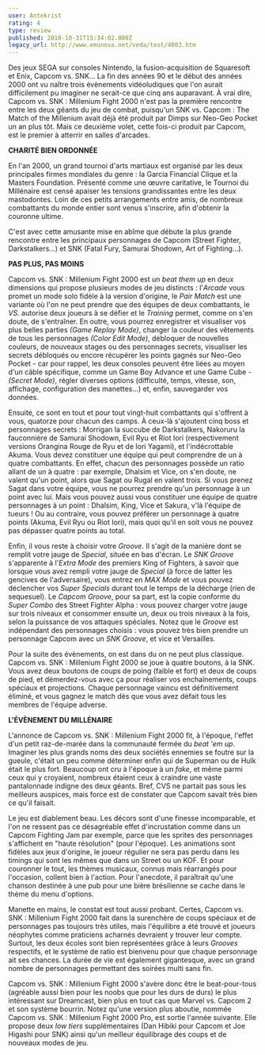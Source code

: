 ```yaml
---
user: Antekrist
rating: 4
type: review
published: 2010-10-31T15:34:02.000Z
legacy_url: http://www.emunova.net/veda/test/4003.htm
---
```

Des jeux SEGA sur consoles Nintendo, la fusion-acquisition de Squaresoft et Enix, Capcom vs. SNK... La fin des années 90 et le début des années 2000 ont vu naître trois évènements vidéoludiques que l'on aurait difficilement pu imaginer ne serait-ce que cinq ans auparavant. À vrai dire, Capcom vs. SNK : Millenium Fight 2000 n'est pas la première rencontre entre les deux géants du jeu de combat, puisqu'un SNK vs. Capcom : The Match of the Millenium avait déjà été produit par Dimps sur Neo-Geo Pocket un an plus tôt. Mais ce deuxième volet, cette fois-ci produit par Capcom, est le premier à atterrir en salles d'arcades.  

  

**CHARITÉ BIEN ORDONNÉE**  

En l'an 2000, un grand tournoi d'arts martiaux est organisé par les deux principales firmes mondiales du genre : la Garcia Financial Clique et la Masters Foundation. Présenté comme une œuvre caritative, le Tournoi du Millénaire est censé apaiser les tensions grandissantes entre les deux mastodontes. Loin de ces petits arrangements entre amis, de nombreux combattants du monde entier sont venus s'inscrire, afin d'obtenir la couronne ultime.  

C'est avec cette amusante mise en abîme que débute la plus grande rencontre entre les principaux personnages de Capcom (Street Fighter, Darkstalkers...) et SNK (Fatal Fury, Samurai Shodown, Art of Fighting...).  

  

**PAS PLUS, PAS MOINS**  

Capcom vs. SNK : Millenium Fight 2000 est un _beat them up_ en deux dimensions qui propose plusieurs modes de jeu distincts : l'_Arcade_ vous promet un mode solo fidèle à la version d'origine, le _Pair Match_ est une variante où l'on ne peut prendre que des équipes de deux combattants, le _VS._ autorise deux joueurs à se défier et le _Training_ permet, comme on s'en doute, de s'entraîner. En outre, vous pourrez enregistrer et visualiser vos plus belles parties _(Game Replay Mode)_, changer la couleur des vêtements de tous les personnages _(Color Edit Mode)_, débloquer de nouvelles couleurs, de nouveaux stages ou des personnages secrets, visualiser les secrets débloqués ou encore récupérer les points gagnés sur Neo-Geo Pocket - car pour rappel, les deux consoles peuvent être liées au moyen d'un câble spécifique, comme un Game Boy Advance et une Game Cube - _(Secret Mode)_, régler diverses options (difficulté, temps, vitesse, son, affichage, configuration des manettes...) et, enfin, sauvegarder vos données.  

Ensuite, ce sont en tout et pour tout vingt-huit combattants qui s'offrent à vous, quatorze pour chacun des camps. À ceux-là s'ajoutent cinq boss et personnages secrets : Morrigan la succube de Darkstalkers, Nakoruru la fauconnière de Samurai Shodown, Evil Ryu et Riot Iori (respectivement versions Orangina Rouge de Ryu et de Iori Yagami), et l'indécrottable Akuma. Vous devez constituer une équipe qui peut comprendre de un à quatre combattants. En effet, chacun des personnages possède un ratio allant de un à quatre : par exemple, Dhalsim et Vice, on s'en doute, ne valent qu'un point, alors que Sagat ou Rugal en valent trois. Si vous prenez Sagat dans votre équipe, vous ne pourrez prendre qu'un personnage à un point avec lui. Mais vous pouvez aussi vous constituer une équipe de quatre personnages à un point : Dhalsim, King, Vice et Sakura, v'là l'équipe de tueurs ! Ou au contraire, vous pouvez préférer un personnage à quatre points (Akuma, Evil Ryu ou Riot Iori), mais quoi qu'il en soit vous ne pouvez pas dépasser quatre points au total.  

Enfin, il vous reste à choisir votre _Groove_. Il s'agit de la manière dont se remplit votre jauge de _Special_, située en bas d'écran. Le _SNK Groove_ s'apparente à l'_Extra Mode_ des premiers King of Fighters, à savoir que lorsque vous avez rempli votre jauge de _Special_ (à force de latter les gencives de l'adversaire), vous entrez en _MAX Mode_ et vous pouvez déclencher vos _Super Specials_ durant tout le temps de la décharge (rien de sequesuel). Le _Capcom Groove_, pour sa part, est la copie conforme du _Super Combo_ des Street Fighter Alpha : vous pouvez charger votre jauge sur trois niveaux et consommer ensuite un, deux ou trois niveaux à la fois, selon la puissance de vos attaques spéciales. Notez que le _Groove_ est indépendant des personnages choisis : vous pouvez très bien prendre un personnage Capcom avec un _SNK Groove_, et vice et Versailles.  

Pour la suite des évènements, on est dans du on ne peut plus classique. Capcom vs. SNK : Millenium Fight 2000 se joue à quatre boutons, à la SNK. Vous avez deux boutons de coups de poing (faible et fort) et deux de coups de pied, et démerdez-vous avec ça pour réaliser vos enchaînements, coups spéciaux et projections. Chaque personnage vaincu est définitivement éliminé, et vous gagnez le match dès que vous avez défait tous les membres de l'équipe adverse.  

  

**L'ÉVÈNEMENT DU MILLÉNAIRE**  

L'annonce de Capcom vs. SNK : Millenium Fight 2000 fit, à l'époque, l'effet d'un petit raz-de-marée dans la communauté fermée du _beat 'em up_. Imaginer les plus grands noms des deux sociétés ennemies se foutre sur la gueule, c'était un peu comme déterminer enfin qui de Superman ou de Hulk était le plus fort. Beaucoup ont cru à l'époque à un _fake_, et même parmi ceux qui y croyaient, nombreux étaient ceux à craindre une vaste pantalonnade indigne des deux géants. Bref, CVS ne partait pas sous les meilleurs auspices, mais force est de constater que Capcom savait très bien ce qu'il faisait.  

Le jeu est diablement beau. Les décors sont d'une finesse incomparable, et l'on ne ressent pas ce désagréable effet d'incrustation comme dans un Capcom Fighting Jam par exemple, parce que les sprites des personnages s'affichent en "haute résolution" (pour l'époque). Les animations sont fidèles aux jeux d'origine, le joueur régulier ne sera pas perdu dans les timings qui sont les mêmes que dans un Street ou un KOF. Et pour couronner le tout, les thèmes musicaux, connus mais réarrangés pour l'occasion, collent bien à l'action. Pour l'anecdote, il paraîtrait qu'une chanson destinée à une pub pour une bière brésilienne se cache dans le thème du menu d'options.  

Manette en mains, le constat est tout aussi probant. Certes, Capcom vs. SNK : Millenium Fight 2000 fait dans la surenchère de coups spéciaux et de personnages pas toujours très utiles, mais l'équilibre a été trouvé et joueurs néophytes comme praticiens acharnés devraient y trouver leur compte. Surtout, les deux écoles sont bien représentées grâce à leurs _Grooves_ respectifs, et le système de ratio est bienvenu pour que chaque personnage ait ses chances. La durée de vie est également gigantesque, avec un grand nombre de personnages permettant des soirées multi sans fin.  

Capcom vs. SNK : Millenium Fight 2000 s'avère donc être le beat-pour-tous (agréable aussi bien pour les noobs que pour les durs de durs) le plus intéressant sur Dreamcast, bien plus en tout cas que Marvel vs. Capcom 2 et son système bourrin. Notez qu'une version plus aboutie, nommée Capcom vs. SNK : Millenium Fight 2000 Pro, est sortie l'année suivante. Elle propose deux _low tiers_ supplémentaires (Dan Hibiki pour Capcom et Joe Higashi pour SNK) ainsi qu'un meilleur équilibrage des coups et de nouveaux modes de jeu.
